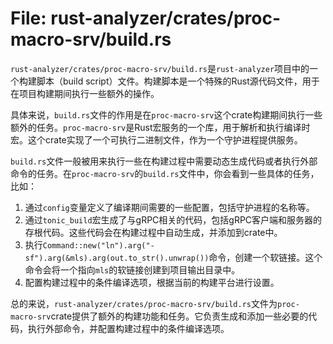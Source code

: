 # File: rust-analyzer/crates/proc-macro-srv/build.rs

`rust-analyzer/crates/proc-macro-srv/build.rs`是`rust-analyzer`项目中的一个构建脚本（build script）文件。构建脚本是一个特殊的Rust源代码文件，用于在项目构建期间执行一些额外的操作。

具体来说，`build.rs`文件的作用是在`proc-macro-srv`这个crate构建期间执行一些额外的任务。`proc-macro-srv`是Rust宏服务的一个库，用于解析和执行编译时宏。这个crate实现了一个可执行二进制文件，作为一个守护进程提供服务。

`build.rs`文件一般被用来执行一些在构建过程中需要动态生成代码或者执行外部命令的任务。在`proc-macro-srv`的`build.rs`文件中，你会看到一些具体的任务，比如：

1. 通过`config`变量定义了编译期间需要的一些配置，包括守护进程的名称等。
2. 通过`tonic_build`宏生成了与gRPC相关的代码，包括gRPC客户端和服务器的存根代码。这些代码会在构建过程中自动生成，并添加到crate中。
3. 执行`Command::new("ln").arg("-sf").arg(&mls).arg(out.to_str().unwrap())`命令，创建一个软链接。这个命令会将一个指向`mls`的软链接创建到项目输出目录中。
4. 配置构建过程中的条件编译选项，根据当前的构建平台进行设置。

总的来说，`rust-analyzer/crates/proc-macro-srv/build.rs`文件为`proc-macro-srv`crate提供了额外的构建功能和任务。它负责生成和添加一些必要的代码，执行外部命令，并配置构建过程中的条件编译选项。

